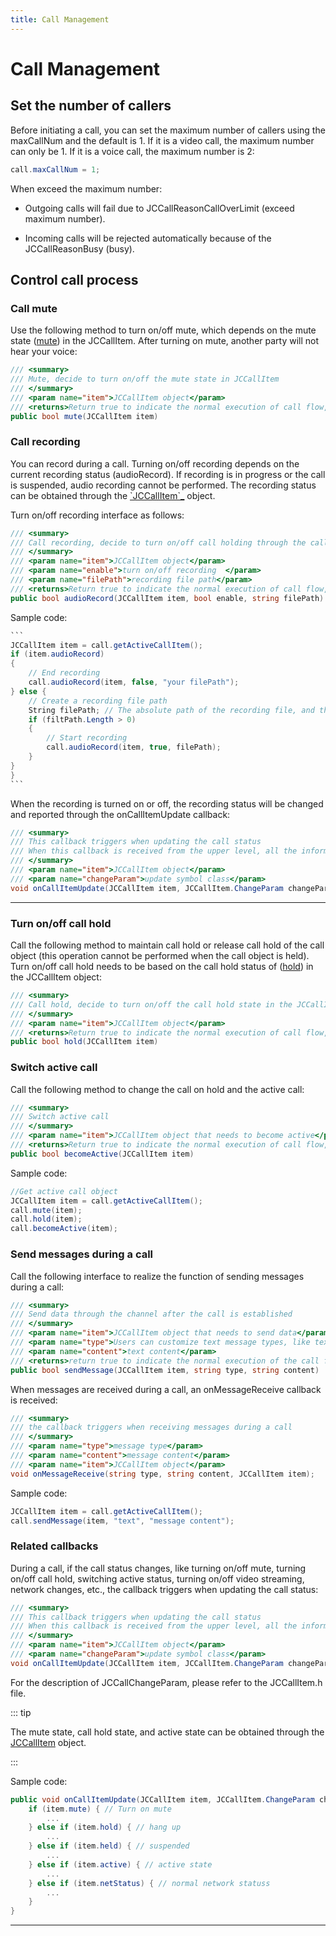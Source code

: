 ```yaml
---
title: Call Management
---
```

# Call Management

## Set the number of callers

Before initiating a call, you can set the maximum number of callers
using the maxCallNum and the default is 1. If it is a video call, the
maximum number can only be 1. If it is a voice call, the maximum number
is 2:

``````csharp
call.maxCallNum = 1;
``````

When exceed the maximum number:

- Outgoing calls will fail due to JCCallReasonCallOverLimit (exceed
    maximum number).

- Incoming calls will be rejected automatically because of the
    JCCallReasonBusy (busy).

## Control call process

### Call mute

Use the following method to turn on/off mute, which depends on the mute
state
([mute](http://developer.juphoon.com/portal/reference/V2.1/windows/html/bb1ed5b7-2f76-e89d-f964-328e2b746904.htm))
in the JCCallItem. After turning on mute, another party will not hear
your voice:

``````csharp
/// <summary>
/// Mute, decide to turn on/off the mute state in JCCallItem
/// </summary>
/// <param name="item">JCCallItem object</param>
/// <returns>Return true to indicate the normal execution of call flow, and false to indicate call failed</returns>
public bool mute(JCCallItem item)
``````

### Call recording

You can record during a call. Turning on/off recording depends on the
current recording status (audioRecord). If recording is in progress or
the call is suspended, audio recording cannot be performed. The
recording status can be obtained through the
[<span id="id53" class="problematic">\`JCCallItem\`\_</span>](#id52)
object.

Turn on/off recording interface as follows:

``````csharp
/// <summary>
/// Call recording, decide to turn on/off call holding through the call holding state in the JCCallItem object
/// </summary>
/// <param name="item">JCCallItem object</param>
/// <param name="enable">turn on/off recording  </param>
/// <param name="filePath">recording file path</param>
/// <returns>Return true to indicate the normal execution of call flow, and false to indicate call failed</returns>
public bool audioRecord(JCCallItem item, bool enable, string filePath)
``````

Sample code:

``````csharp
```
JCCallItem item = call.getActiveCallItem();
if (item.audioRecord)
{
    // End recording
    call.audioRecord(item, false, "your filePath");
} else {
    // Create a recording file path
    String filePath; // The absolute path of the recording file, and the SDK will automatically create the recording file
    if (filtPath.Length > 0)
    {
        // Start recording
        call.audioRecord(item, true, filePath);
    }
}
}
```
``````

When the recording is turned on or off, the recording status will be
changed and reported through the onCallItemUpdate callback:

``````csharp
/// <summary>
/// This callback triggers when updating the call status
/// When this callback is received from the upper level, all the information and status of the call can be obtained based on the JCCallItem Object, thereby updating the call-related UI
/// </summary>
/// <param name="item">JCCallItem object</param>
/// <param name="changeParam">update symbol class</param>
void onCallItemUpdate(JCCallItem item, JCCallItem.ChangeParam changeParam);
``````

-----

### Turn on/off call hold

Call the following method to maintain call hold or release call hold of
the call object (this operation cannot be performed when the call object
is held). Turn on/off call hold needs to be based on the call hold
status of
([hold](http://developer.juphoon.com/portal/reference/V2.1/windows/html/dc13e9d5-2842-1b22-5d6d-9a617d321458.htm))
in the JCCallItem object:

``````csharp
/// <summary>
/// Call hold, decide to turn on/off the call hold state in the JCCallItem object
/// </summary>
/// <param name="item">JCCallItem object</param>
/// <returns>Return true to indicate the normal execution of call flow, and false to indicate call failed</returns>
public bool hold(JCCallItem item)
``````

### Switch active call

Call the following method to change the call on hold and the active
call:

``````csharp
/// <summary>
/// Switch active call
/// </summary>
/// <param name="item">JCCallItem object that needs to become active</param>
/// <returns>Return true to indicate the normal execution of call flow, and false to indicate call failed</returns>
public bool becomeActive(JCCallItem item)
``````

Sample code:

``````csharp
//Get active call object
JCCallItem item = call.getActiveCallItem();
call.mute(item);
call.hold(item);
call.becomeActive(item);
``````

### Send messages during a call

Call the following interface to realize the function of sending messages
during a call:

``````csharp
/// <summary>
/// Send data through the channel after the call is established
/// </summary>
/// <param name="item">JCCallItem object that needs to send data</param>
/// <param name="type">Users can customize text message types, like text, xml, etc.</param>
/// <param name="content">text content</param>
/// <returns>return true to indicate the normal execution of the call flow, and false to indicate call failed</returns>
public bool sendMessage(JCCallItem item, string type, string content)
``````

When messages are received during a call, an onMessageReceive callback
is received:

``````csharp
/// <summary>
/// the callback triggers when receiving messages during a call
/// </summary>
/// <param name="type">message type</param>
/// <param name="content">message content</param>
/// <param name="item">JCCallItem object</param>
void onMessageReceive(string type, string content, JCCallItem item);
``````

Sample code:

``````csharp
JCCallItem item = call.getActiveCallItem();
call.sendMessage(item, "text", "message content");
``````

### Related callbacks

During a call, if the call status changes, like turning on/off mute,
turning on/off call hold, switching active status, turning on/off video
streaming, network changes, etc., the callback triggers when updating
the call status:

``````csharp
/// <summary>
/// This callback triggers when updating the call status
/// When this callback is received from the upper level, all the information and status of the call can be obtained based on the JCCallItem Object, thereby updating the call-related UI
/// </summary>
/// <param name="item">JCCallItem object</param>
/// <param name="changeParam">update symbol class</param>
void onCallItemUpdate(JCCallItem item, JCCallItem.ChangeParam changeParam);
``````

For the description of JCCallChangeParam, please refer to the
JCCallItem.h file.

::: tip

The mute state, call hold state, and active state can be obtained
through the
[JCCallItem](http://developer.juphoon.com/portal/reference/V2.1/windows/html/0267696e-79ee-8d46-c086-3c071a2b2b3a.htm)
object.

:::

Sample code:

``````csharp
public void onCallItemUpdate(JCCallItem item, JCCallItem.ChangeParam changeParam) {
    if (item.mute) { // Turn on mute
        ...
    } else if (item.hold) { // hang up
        ...
    } else if (item.held) { // suspended
        ...
    } else if (item.active) { // active state
        ...
    } else if (item.netStatus) { // normal network statuss
        ...
    }
}
``````

-----
